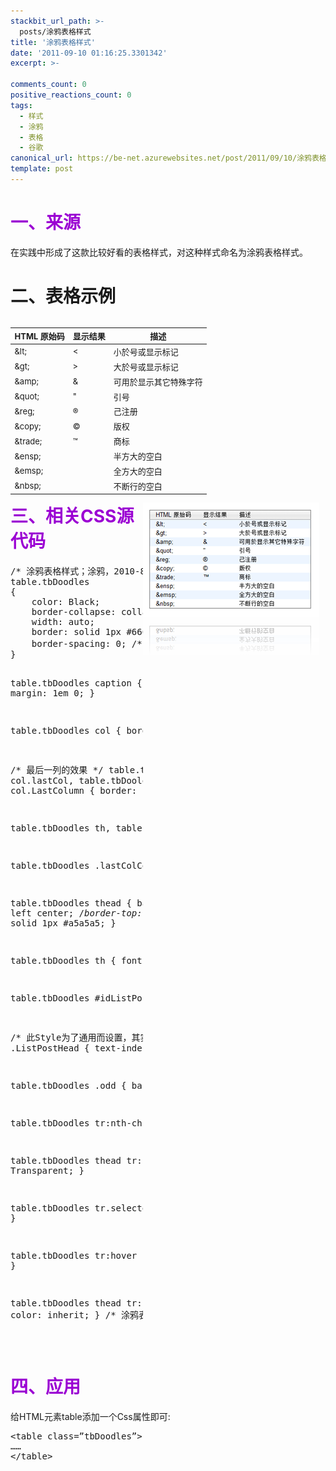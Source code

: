 ```yaml
---
stackbit_url_path: >-
  posts/涂鸦表格样式
title: '涂鸦表格样式'
date: '2011-09-10 01:16:25.3301342'
excerpt: >-
  
comments_count: 0
positive_reactions_count: 0
tags: 
  - 样式
  - 涂鸦
  - 表格
  - 谷歌
canonical_url: https://be-net.azurewebsites.net/post/2011/09/10/涂鸦表格样式
template: post
---
```

<h1><font color="#9b00d3"><font style="font-weight: bold">一、来源</font></font></h1>  <p>在实践中形成了这款比较好看的表格样式，对这种样式命名为涂鸦表格样式。</p>  <h1>二、表格示例</h1>  <table style="float: left; font-size: 13px;" class="tbDoodles"><thead>     <tr>       <th>HTML 原始码</th>        <th>显示结果</th>        <th>描述</th>     </tr>   </thead><tbody>     <tr>       <td>&amp;lt;</td>        <td>&lt;</td>        <td>小於号或显示标记</td>     </tr>      <tr>       <td>&amp;gt;</td>        <td>&gt;</td>        <td>大於号或显示标记</td>     </tr>      <tr>       <td>&amp;amp;</td>        <td>&amp;</td>        <td>可用於显示其它特殊字符</td>     </tr>      <tr>       <td>&amp;quot;</td>        <td>&quot;</td>        <td>引号</td>     </tr>      <tr>       <td>&amp;reg;</td>        <td>®</td>        <td>己注册</td>     </tr>      <tr>       <td>&amp;copy;</td>        <td>©</td>        <td>版权</td>     </tr>      <tr>       <td>&amp;trade;</td>        <td>™</td>        <td>商标</td>     </tr>      <tr>       <td>&amp;ensp;</td>        <td>&nbsp;</td>        <td>半方大的空白</td>     </tr>      <tr>       <td>&amp;emsp;</td>        <td>&nbsp;</td>        <td>全方大的空白</td>     </tr>      <tr>       <td>&amp;nbsp;</td>        <td>&nbsp;</td>        <td>不断行的空白</td>     </tr>   </tbody></table> <a href="https://raw.githubusercontent.com/Jeff-Tian/blogengine.net/master/Source/BlogEngine/BlogEngine.NET/App_Data/files/image_82.png"><img style="background-image: none; border-bottom: 0px; border-left: 0px; margin: 0px 10px 0px 0px; padding-left: 0px; padding-right: 0px; display: inline; float: right; border-top: 0px; border-right: 0px; padding-top: 0px" title="涂鸦表格样式" border="0" alt="涂鸦表格样式" align="right" src="https://raw.githubusercontent.com/Jeff-Tian/blogengine.net/master/Source/BlogEngine/BlogEngine.NET/App_Data/files/image_thumb_82.png" width="282" height="244" /></a>   <h1><strong><font color="#9b00d3">三、相关CSS源代码</font></strong></h1>  <pre class="brush: css">/* 涂鸦表格样式；涂鸦，2010-8-15 */
table.tbDoodles 
{
    color: Black;
    border-collapse: collapse;
    width: auto;
    border: solid 1px #666;
    border-spacing: 0; /* 控制单元格之间的距离。IE6及更低版本不理解此属性，需要在&lt;table&gt;元素中添加 cellspacing=&quot;0&quot; */
}

table.tbDoodles caption 
{
    font-size: 1.2em;
    font-weight: bold;
    margin: 1em 0;
}

table.tbDoodles col 
{
    border-right: solid 1px #ccc;
}

/* 最后一列的效果 */
table.tbDoodles col.LastCol, table.tbDoodles col.lastCol, table.tbDooles col.lastColumn, table.tbDoodles col.LastColumn
{
    border: none;
}

table.tbDoodles th, table.tbDoodles td 
{
    padding: 0.1em 1em;
}

table.tbDoodles .lastColCell 
{
    border: none;
}

table.tbDoodles thead 
{
    background: #ccc url(images/bar.gif) repeat-x left center;
    /*border-top: solid 1px #a5a5a5;*/
    border-bottom: solid 1px #a5a5a5;
}

table.tbDoodles th 
{
    font-weight: normal;
    text-align: left;
}

table.tbDoodles #idListPostHead 
{
    text-indent: -1000em;
}

/* 此Style为了通用而设置，其实与上面的效果一样 */
table.tbDoodles .ListPostHead 
{
    text-indent: -1000em;
}

table.tbDoodles .odd 
{
    background-color: #edf5ff;
}

table.tbDoodles tr:nth-child(odd) 
{
    background-color: #edf5ff;
}

table.tbDoodles thead tr:nth-child(odd) 
{
    background-color: Transparent;
}

table.tbDoodles tr.selected 
{
    background-color: #6fb3ff;
    color: #fff;
}

table.tbDoodles tr:hover 
{
    background-color: #3d80df;
    color: #fff;
}

table.tbDoodles thead tr:hover 
{
    background-color: Transparent;
    color: inherit;
}
/* 涂鸦表格样式；结束 */</pre>

<p>&#160;</p>

<h1><font style="font-weight: bold" color="#9b00d3">四、应用</font></h1>

<p>给HTML元素table添加一个Css属性即可:</p>

<pre class="brush: html">&lt;table class=”tbDoodles”&gt;
……
&lt;/table&gt;</pre>